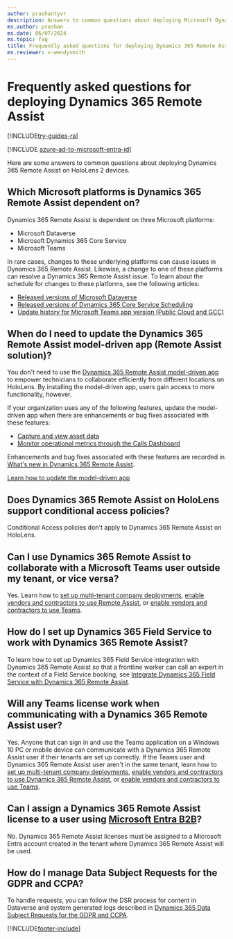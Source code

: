 ```yaml
---
author: prashantyvr
description: Answers to common questions about deploying Microsoft Dynamics 365 Remote Assist.
ms.author: prashan
ms.date: 06/07/2024
ms.topic: faq
title: Frequently asked questions for deploying Dynamics 365 Remote Assist 
ms.reviewer: v-wendysmith
---
```


# Frequently asked questions for deploying Dynamics 365 Remote Assist

[!INCLUDE[try-guides-ra](../includes/try-guides-ra.md)]

[!INCLUDE [azure-ad-to-microsoft-entra-id](../includes/azure-ad-to-microsoft-entra-id.md)]

Here are some answers to common questions about deploying Dynamics 365 Remote Assist on HoloLens 2 devices.

## Which Microsoft platforms is Dynamics 365 Remote Assist dependent on?
 
Dynamics 365 Remote Assist is dependent on three Microsoft platforms:
 
- Microsoft Dataverse
- Microsoft Dynamics 365 Core Service
- Microsoft Teams
 
In rare cases, changes to these underlying platforms can cause issues in Dynamics 365 Remote Assist. Likewise, a change to one of these platforms can resolve a Dynamics 365 Remote Assist issue. To learn about the schedule for changes to these platforms, see the following articles:

- [Released versions of Microsoft Dataverse](/dynamics365/released-versions/microsoft-dataverse)
- [Released versions of Dynamics 365 Core Service Scheduling](/dynamics365/released-versions/dynamics365-css)
- [Update history for Microsoft Teams app version (Public Cloud and GCC)](/officeupdates/teams-app-versioning)

## When do I need to update the Dynamics 365 Remote Assist model-driven app (Remote Assist solution)?

You don't need to use the [Dynamics 365 Remote Assist model-driven app](ra-webapp-install.md) to empower technicians to collaborate efficiently from different locations on HoloLens. By installing the model-driven app, users gain access to more functionality, however. 

If your organization uses any of the following features, update the model-driven app when there are enhancements or bug fixes associated with these features: 

- [Capture and view asset data](asset-capture-overview.md) 
- [Monitor operational metrics through the Calls Dashboard](calls-dashboard.md) 

Enhancements and bug fixes associated with these features are recorded in [What's new in Dynamics 365 Remote Assist](whats-new.md).

[Learn how to update the model-driven app](ra-webapp-install.md#update-the-model-driven-app-to-the-latest-version)

## Does Dynamics 365 Remote Assist on HoloLens support conditional access policies?

Conditional Access policies don't apply to Dynamics 365 Remote Assist on HoloLens.

## Can I use Dynamics 365 Remote Assist to collaborate with a Microsoft Teams user outside my tenant, or vice versa?

Yes. Learn how to [set up multi-tenant company deployments](multi-tenant-deployment.md), [enable vendors and contractors to use Remote Assist](vendor-use-ra.md), or [enable vendors and contractors to use Teams](vendor-use-teams.md).

## How do I set up Dynamics 365 Field Service to work with Dynamics 365 Remote Assist?

To learn how to set up Dynamics 365 Field Service integration with Dynamics 365 Remote Assist so that a frontline worker can call an expert in the context of a Field Service booking, see [Integrate Dynamics 365 Field Service with Dynamics 365 Remote Assist](troubleshoot-field-service.md).

## Will any Teams license work when communicating with a Dynamics 365 Remote Assist user?

Yes. Anyone that can sign in and use the Teams application on a Windows 10 PC or mobile device can communicate with a Dynamics 365 Remote Assist user if their tenants are set up correctly. If the Teams user and Dynamics 365 Remote Assist user aren't in the same tenant, learn how to [set up multi-tenant company deployments](multi-tenant-deployment.md), [enable vendors and contractors to use Dynamics 365 Remote Assist](vendor-use-ra.md), or [enable vendors and contractors to use Teams](vendor-use-teams.md). 

## Can I assign a Dynamics 365 Remote Assist license to a user using [Microsoft Entra B2B](/azure/active-directory/b2b/what-is-b2b)?

No.  Dynamics 365 Remote Assist licenses must be assigned to a Microsoft Entra account created in the tenant where Dynamics 365 Remote Assist will be used.

## How do I manage Data Subject Requests for the GDPR and CCPA?

To handle requests, you can follow the DSR process for content in Dataverse and system generated logs described in [Dynamics 365 Data Subject Requests for the GDPR and CCPA](/compliance/regulatory/gdpr-dsr-dynamics365).


[!INCLUDE[footer-include](../includes/footer-banner.md)]
